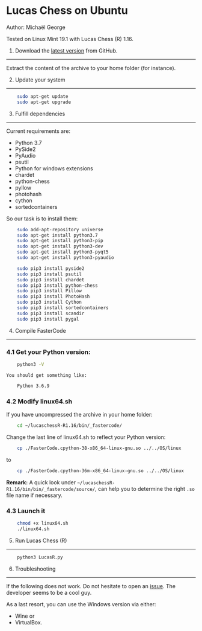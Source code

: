 Lucas Chess on Ubuntu
======================

Author: Michaël George

Tested on Linux Mint 19.1 with Lucas Chess (R) 1.16.


1. Download the [latest version](https://github.com/lukasmonk/lucaschessR/) from GitHub.
----------------------------------------------------------------------------------------
Extract the content of the archive to your home folder (for instance).


2. Update your system
---------------------
```bash
    sudo apt-get update  
    sudo apt-get upgrade
```

3. Fulfill dependencies
-----------------------

Current requirements are:

* Python 3.7
* PySide2
* PyAudio
* psutil
* Python for windows extensions
* chardet
* python-chess
* pyllow
* photohash
* cython
* sortedcontainers

So our task is to install them:
```bash
    sudo add-apt-repository universe  
    sudo apt-get install python3.7  
    sudo apt-get install python3-pip  
    sudo apt-get install python3-dev  
    sudo apt-get install python3-pyqt5  
    sudo apt-get install python3-pyaudio  
```
```bash
    sudo pip3 install pyside2  
    sudo pip3 install psutil  
    sudo pip3 install chardet  
    sudo pip3 install python-chess  
    sudo pip3 install Pillow  
    sudo pip3 install PhotoHash  
    sudo pip3 install Cython  
    sudo pip3 install sortedcontainers  
    sudo pip3 install scandir  
    sudo pip3 install pygal
```

4. Compile FasterCode
---------------------

### 4.1 Get your Python version:
```bash
    python3 -V
```

    You should get something like:
```bash
    Python 3.6.9
```

### 4.2 Modify linux64.sh
If you have uncompressed the archive in your home folder:
```bash
    cd ~/lucaschessR-R1.16/bin/_fastercode/
```

Change the last line of linux64.sh to reflect your Python version:
```bash
    cp ./FasterCode.cpython-38-x86_64-linux-gnu.so ../../OS/linux
```
to
```bash
    cp ./FasterCode.cpython-36m-x86_64-linux-gnu.so ../../OS/linux
```

**Remark:** A quick look under `~/lucaschessR-R1.16/bin/bin/_fastercode/source/`, can help you to determine the right `.so` file name if necessary.

### 4.3 Launch it
```bash
    chmod +x linux64.sh
    ./linux64.sh
```

5. Run Lucas Chess (R)
----------------------

```bash
    python3 LucasR.py
```

6. Troubleshooting
------------------

If the following does not work. Do not hesitate to open an [issue](https://github.com/lukasmonk/lucaschessR/issues). The developer seems to be a cool guy.

As a last resort, you can use the Windows version via either:

* Wine or
* VirtualBox.






